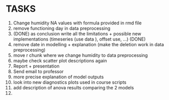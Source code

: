 # TASKS

1. Change humidity NA values with formula provided in rmd file 
2. remove functioning day  in data preprocessing
3. (DONE) as conclusion write all the limitations + possible new implementations (timeseries (use data ), offset use, ...) (DONE)
4. remove date in modelling + explanation (make the deletion work in data preprocessing)
5. move r chunk where we change humidity to data preprocessing
6. maybe check scatter plot descriptions again
7. Report + presentation
8. Send email to professor
9. more precise explanation of model outputs
10. look into new diagnostics plots used in course scripts
11. add description of anova results comparing the 2 models
12. 
